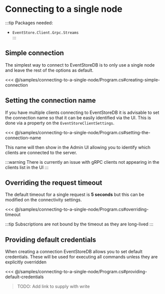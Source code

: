 # Connecting to a single node

:::tip
Packages needed:
- `EventStore.Client.Grpc.Streams`   
:::

## Simple connection

The simplest way to connect to EventStoreDB is to only use a single node and leave the rest of the options as default. 

<<< @/samples/connecting-to-a-single-node/Program.cs#creating-simple-connection

## Setting the connection name

If you have multiple clients connecting to EventStoreDB it is advisable to set the connection name so that it can be easily identified via the UI. This is done via a property on the `EventStoreClientSettings`.

<<< @/samples/connecting-to-a-single-node/Program.cs#setting-the-connection-name

This name will then show in the Admin UI allowing you to identify which clients are connected to the server.

:::warning
There is currently an issue with gRPC clients not appearing in the clients list in the UI
:::

## Overriding the request timeout

The default timeout for a single request is **5 seconds** but this can be modified on the connectivity settings.

<<< @/samples/connecting-to-a-single-node/Program.cs#overriding-timeout

:::tip
Subscriptions are not bound by the timeout as they are long-lived
:::

## Providing default credentials

When creating a connection EventStoreDB allows you to set default credentials. These will be used for executing all commands unless they are explicitly overridden

<<< @/samples/connecting-to-a-single-node/Program.cs#providing-default-credentials

> TODO: Add link to supply with write


